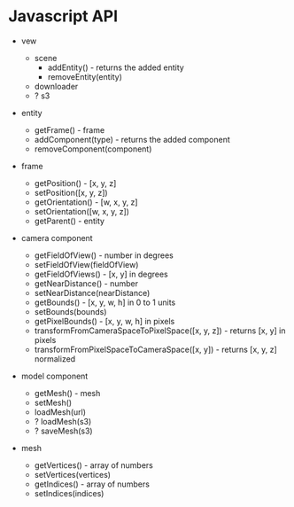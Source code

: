 # Javascript API

* vew
  * scene
    * addEntity() - returns the added entity
    * removeEntity(entity)
  * downloader
  * ? s3

* entity
  * getFrame() - frame
  * addComponent(type) - returns the added component
  * removeComponent(component)

* frame
  * getPosition() - [x, y, z]
  * setPosition([x, y, z])
  * getOrientation() - [w, x, y, z]
  * setOrientation([w, x, y, z])
  * getParent() - entity

* camera component
  * getFieldOfView() - number in degrees
  * setFieldOfView(fieldOfView)
  * getFieldOfViews() - [x, y] in degrees
  * getNearDistance() - number
  * setNearDistance(nearDistance)
  * getBounds() - [x, y, w, h] in 0 to 1 units
  * setBounds(bounds)
  * getPixelBounds() - [x, y, w, h] in pixels
  * transformFromCameraSpaceToPixelSpace([x, y, z]) - returns [x, y] in pixels
  * transformFromPixelSpaceToCameraSpace([x, y]) - returns [x, y, z] normalized

* model component
  * getMesh() - mesh
  * setMesh()
  * loadMesh(url)
  * ? loadMesh(s3)
  * ? saveMesh(s3)

* mesh
  * getVertices() - array of numbers
  * setVertices(vertices)
  * getIndices() - array of numbers
  * setIndices(indices)
